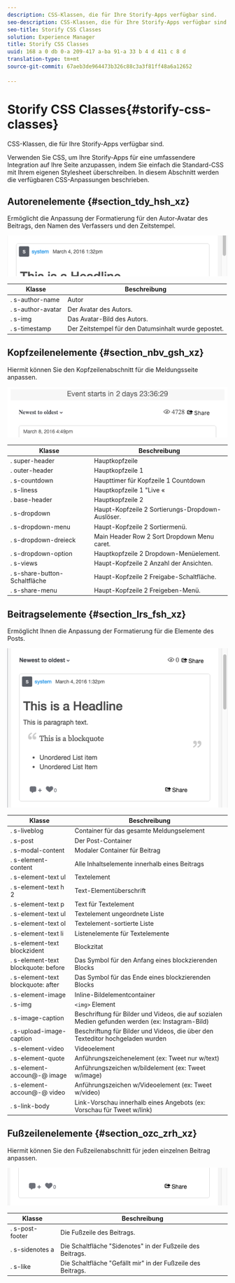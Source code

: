 ```yaml
---
description: CSS-Klassen, die für Ihre Storify-Apps verfügbar sind.
seo-description: CSS-Klassen, die für Ihre Storify-Apps verfügbar sind.
seo-title: Storify CSS Classes
solution: Experience Manager
title: Storify CSS Classes
uuid: 168 a 0 db 0-a 209-417 a-ba 91-a 33 b 4 d 411 c 8 d
translation-type: tm+mt
source-git-commit: 67aeb3de964473b326c88c3a3f81ff48a6a12652

---
```



# Storify CSS Classes{#storify-css-classes}

CSS-Klassen, die für Ihre Storify-Apps verfügbar sind.

Verwenden Sie CSS, um Ihre Storify-Apps für eine umfassendere Integration auf Ihre Seite anzupassen, indem Sie einfach die Standard-CSS mit Ihrem eigenen Stylesheet überschreiben. In diesem Abschnitt werden die verfügbaren CSS-Anpassungen beschrieben.

## Autorenelemente {#section_tdy_hsh_xz}

Ermöglicht die Anpassung der Formatierung für den Autor-Avatar des Beitrags, den Namen des Verfassers und den Zeitstempel.

![](assets/StorifyAuthorCSS.png)

| Klasse | Beschreibung |
|---|---|
| . s-author-name | Autor |
| . s-author-avatar | Der Avatar des Autors. |
| . s-img | Das Avatar-Bild des Autors. |
| . s-timestamp | Der Zeitstempel für den Datumsinhalt wurde gepostet. |

## Kopfzeilenelemente {#section_nbv_gsh_xz}

Hiermit können Sie den Kopfzeilenabschnitt für die Meldungsseite anpassen.

![](assets/StorifyHeaderCSS-countdown-1.png)

| **Klasse** | **Beschreibung** |
|---|---|
| . super-header | Hauptkopfzeile |
| . outer-header | Hauptkopfzeile 1 |
| . s-countdown | Haupttimer für Kopfzeile 1 Countdown |
| . s-liness | Hauptkopfzeile 1 &quot;Live « |
| . base-header | Hauptkopfzeile 2 |
| . s-dropdown | Haupt-Kopfzeile 2 Sortierungs-Dropdown-Auslöser. |
| . s-dropdown-menu | Haupt-Kopfzeile 2 Sortiermenü. |
| . s-dropdown-dreieck | Main Header Row 2 Sort Dropdown Menu caret. |
| . s-dropdown-option | Hauptkopfzeile 2 Dropdown-Menüelement. |
| . s-views | Haupt-Kopfzeile 2 Anzahl der Ansichten. |
| . s-share-button-Schaltfläche | Haupt-Kopfzeile 2 Freigabe-Schaltfläche. |
| . s-share-menu | Haupt-Kopfzeile 2 Freigeben-Menü. |

## Beitragselemente {#section_lrs_fsh_xz}

Ermöglicht Ihnen die Anpassung der Formatierung für die Elemente des Posts.

![](assets/StorifyPostCSS.png)

| **Klasse** | **Beschreibung** |
|---|---|
| . s-liveblog | Container für das gesamte Meldungselement |
| . s-post | Der Post-Container |
| . s-modal-content | Modaler Container für Beitrag |
| . s-element-content | Alle Inhaltselemente innerhalb eines Beitrags |
| . s-element-text ul | Textelement |
| . s-element-text h 2 | Text-Elementüberschrift |
| . s-element-text p | Text für Textelement |
| . s-element-text ul | Textelement ungeordnete Liste |
| . s-element-text ol | Textelement-sortierte Liste |
| . s-element-text li | Listenelemente für Textelemente |
| . s-element-text blockzident | Blockzitat |
| . s-element-text blockquote: before | Das Symbol für den Anfang eines blockzierenden Blocks |
| . s-element-text blockquote: after | Das Symbol für das Ende eines blockzierenden Blocks |
| . s-element-image | Inline-Bildelementcontainer |
| . s-img | `<img>` Element |
| . s-image-caption | Beschriftung für Bilder und Videos, die auf sozialen Medien gefunden werden (ex: Instagram-Bild) |
| . s-upload-image-caption | Beschriftung für Bilder und Videos, die über den Texteditor hochgeladen wurden |
| . s-element-video | Videoelement |
| . s-element-quote | Anführungszeichenelement (ex: Tweet nur w/text) |
| . s-element-accoun@-@ image | Anführungszeichen w/bildelement (ex: Tweet w/image) |
| . s-element-accoun@-@ video | Anführungszeichen w/Videoelement (ex: Tweet w/video) |
| . s-link-body | Link-Vorschau innerhalb eines Angebots (ex: Vorschau für Tweet w/link) |

## Fußzeilenelemente {#section_ozc_zrh_xz}

Hiermit können Sie den Fußzeilenabschnitt für jeden einzelnen Beitrag anpassen.

![](assets/storify_CSS_footer.png)

| **Klasse** | **Beschreibung** |
|---|---|
| . s-post-footer | Die Fußzeile des Beitrags. |
| . s-sidenotes a | Die Schaltfläche &quot;Sidenotes&quot; in der Fußzeile des Beitrags. |
| . s-like | Die Schaltfläche &quot;Gefällt mir&quot; in der Fußzeile des Beitrags. |
